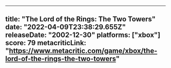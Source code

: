 
---
title: "The Lord of the Rings: The Two Towers"
date: "2022-04-09T23:38:29.655Z"
releaseDate: "2002-12-30"
platforms: ["xbox"]
score: 79
metacriticLink: "https://www.metacritic.com/game/xbox/the-lord-of-the-rings-the-two-towers"
---
